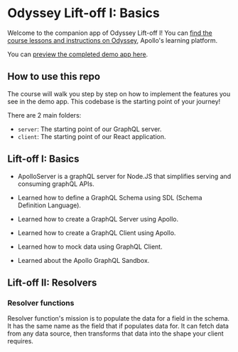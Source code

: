 # Odyssey Lift-off I: Basics

Welcome to the companion app of Odyssey Lift-off I! You can [find the course lessons and instructions on Odyssey](https://odyssey.apollographql.com/lift-off-part1), Apollo's learning platform.

You can [preview the completed demo app here](https://lift-off-client-demo.netlify.app/).

## How to use this repo

The course will walk you step by step on how to implement the features you see in the demo app. This codebase is the starting point of your journey!

There are 2 main folders:

- `server`: The starting point of our GraphQL server.
- `client`: The starting point of our React application.


## Lift-off I: Basics

* ApolloServer is a graphQL server for Node.JS that simplifies serving and consuming graphQL APIs.

* Learned how to define a GraphQL Schema using SDL (Schema Definition Language).

* Learned how to create a GraphQL Server using Apollo.

* Learned how to create a GraphQL Client using Apollo.

* Learned how to mock data using GraphQL Client.

* Learned about the Apollo GraphQL Sandbox.


## Lift-off II: Resolvers

### Resolver functions

Resolver function's mission is to populate the data for a field in the schema. It has the same name as the field
that if populates data for. It can fetch data from any data source, then transforms that data into the shape your client requires.

